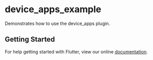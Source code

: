 # device_apps_example

Demonstrates how to use the device_apps plugin.

## Getting Started

For help getting started with Flutter, view our online
[documentation](https://flutter.io/).
